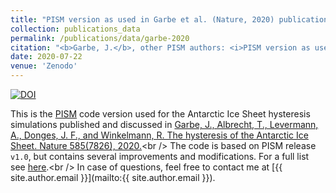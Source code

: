 ```yaml
---
title: "PISM version as used in Garbe et al. (Nature, 2020) publication (Version v1.0-hysteresis-antarctica)"
collection: publications_data
permalink: /publications/data/garbe-2020
citation: "<b>Garbe, J.</b>, other PISM authors: <i>PISM version as used in Garbe et al. (Nature, 2020) publication (Version v1.0-hysteresis-antarctica)</i>, Zenodo, DOI: <a href='https://doi.org/10.5281/zenodo.3956431'>10.5281/zenodo.3956431</a>, 2020."
date: 2020-07-22
venue: 'Zenodo'
---
```


[![DOI](https://zenodo.org/badge/DOI/10.5281/zenodo.3956431.svg)](https://doi.org/10.5281/zenodo.3956431)

This is the [PISM](https://www.pism.io/ "https://www.pism.io/") code version used for the Antarctic Ice Sheet hysteresis simulations published and discussed in [Garbe, J., Albrecht, T., Levermann, A., Donges, J. F., and Winkelmann, R. The hysteresis of the Antarctic Ice Sheet. Nature 585(7826), 2020.](https://doi.org/10.1038/s41586-020-2727-5 "https://doi.org/10.1038/s41586-020-2727-5")<br />
The code is based on PISM release `v1.0`, but contains several improvements and modifications. For a full list see [here](https://github.com/talbrecht/pism_pik/compare/stable1.0...juliusgarbe:v1.0-hysteresis-antarctica "https://github.com/talbrecht/pism_pik/compare/stable1.0...juliusgarbe:v1.0-hysteresis-antarctica").<br />
In case of questions, feel free to contact me at [{{ site.author.email }}](mailto:{{ site.author.email }}).
